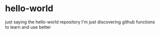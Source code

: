 # hello-world
just saying the hello-world repository
I'm just discovering github functions to learn and use better
